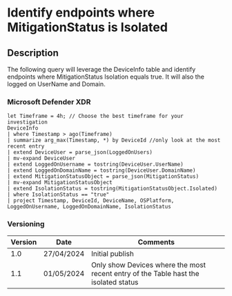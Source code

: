# Identify endpoints where MitigationStatus is Isolated

## Description

The following query will leverage the DeviceInfo table and identify endpoints where MitigationStatus Isolation equals true. It will also the logged on UserName and Domain.

### Microsoft Defender XDR

```
let Timeframe = 4h; // Choose the best timeframe for your investigation
DeviceInfo
| where Timestamp > ago(Timeframe)
| summarize arg_max(Timestamp, *) by DeviceId //only look at the most recent entry
| extend DeviceUser = parse_json(LoggedOnUsers)
| mv-expand DeviceUser
| extend LoggedOnUsername = tostring(DeviceUser.UserName)
| extend LoggedOnDomainName = tostring(DeviceUser.DomainName)
| extend MitigationStatusObject = parse_json(MitigationStatus)
| mv-expand MitigationStatusObject
| extend IsolationStatus = tostring(MitigationStatusObject.Isolated)
| where IsolationStatus == "true"
| project Timestamp, DeviceId, DeviceName, OSPlatform, LoggedOnUsername, LoggedOnDomainName, IsolationStatus
```

### Versioning
| Version       | Date          | Comments                                                                            |
| ------------- |---------------| ------------------------------------------------------------------------------------|
| 1.0           | 27/04/2024    | Initial publish                                                                     |
| 1.1           | 01/05/2024    | Only show Devices where the most recent entry of the Table hast the isolated status |
